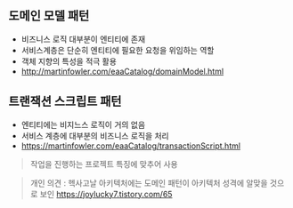 ## 도메인 모델 패턴
- 비즈니스 로직 대부분이 엔티티에 존재
- 서비스계층은 단순히 엔티티에 필요한 요청을 위임하는 역할
- 객체 지향의 특성을 적극 활용
- http://martinfowler.com/eaaCatalog/domainModel.html
 
## 트랜잭션 스크립트 패턴
- 엔티티에는 비지느스 로직이 거의 없음
- 서비스 계층에 대부분의 비즈니스 로직을 처리
- https://martinfowler.com/eaaCatalog/transactionScript.html
 
> 작업을 진행하는 프로젝트 특징에 맞추어 사용

> 개인 의견 : 헥사고날 아키텍처에는 도메인 패턴이 아키텍처 성격에 알맞을 것으로 보인
> https://joylucky7.tistory.com/65
